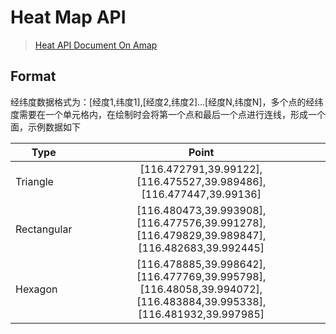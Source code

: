 # Heat Map API

> [Heat API Document On Amap](https://lbs.amap.com/faq/mapdata/platform/upload)

## Format

经纬度数据格式为：[经度1,纬度1],[经度2,纬度2]…[经度N,纬度N]，多个点的经纬度需要在一个单元格内，在绘制时会将第一个点和最后一个点进行连线，形成一个面，示例数据如下

| Type        |                                                       Point                                                       |
|-------------|:-----------------------------------------------------------------------------------------------------------------:|
| Triangle    |                         [116.472791,39.99122],[116.475527,39.989486],[116.477447,39.99136]                        |
| Rectangular |            [116.480473,39.993908],[116.477576,39.991278],[116.479829,39.989847],[116.482683,39.992445]            |
| Hexagon     | [116.478885,39.998642],[116.477769,39.995798],[116.48058,39.994072],[116.483884,39.995338],[116.481932,39.997985] |